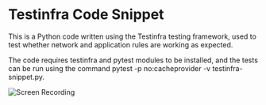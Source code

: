 # Testinfra Code Snippet

This is a Python code written using the Testinfra testing framework, used to test whether network and application rules are working as expected.

The code requires testinfra and pytest modules to be installed, and the tests can be run using the command pytest -p no:cacheprovider -v testinfra-snippet.py.

![Screen Recording](/assets/screenrecording.gif)
